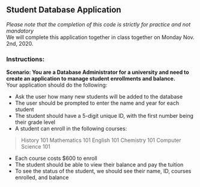 ## Student Database Application
*Please note that the completion of this code is strictly for practice and not mandatory*<br>
We will complete this application together in class together on Monday Nov. 2nd, 2020.<br>

### Instructions:

**Scenario: You are a Database Administrator for a university and need to
create an application to manage student enrollments and balance.**<br>
Your application should do the following:  

* Ask the user how many new students will be added to the database
* The user should be prompted to enter the name and year for each student
*  The student should have a 5-digit unique ID, with the first number being their grade level
*  A student can enroll in the following courses:
> History 101
> Mathematics 101
> English 101
> Chemistry 101
> Computer Science 101
* Each course costs $600 to enroll
* The student should be able to view their balance and pay the tuition
* To see the status of the student, we should see their name, ID, courses enrolled, and balance